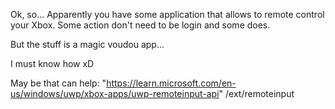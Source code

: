 Ok, so...
Apparently you have some application that allows to remote control your Xbox.
Some action don't need to be login and some does.

But the stuff is a magic voudou app...

I must know how xD

May be that can help: "https://learn.microsoft.com/en-us/windows/uwp/xbox-apps/uwp-remoteinput-api"
/ext/remoteinput
